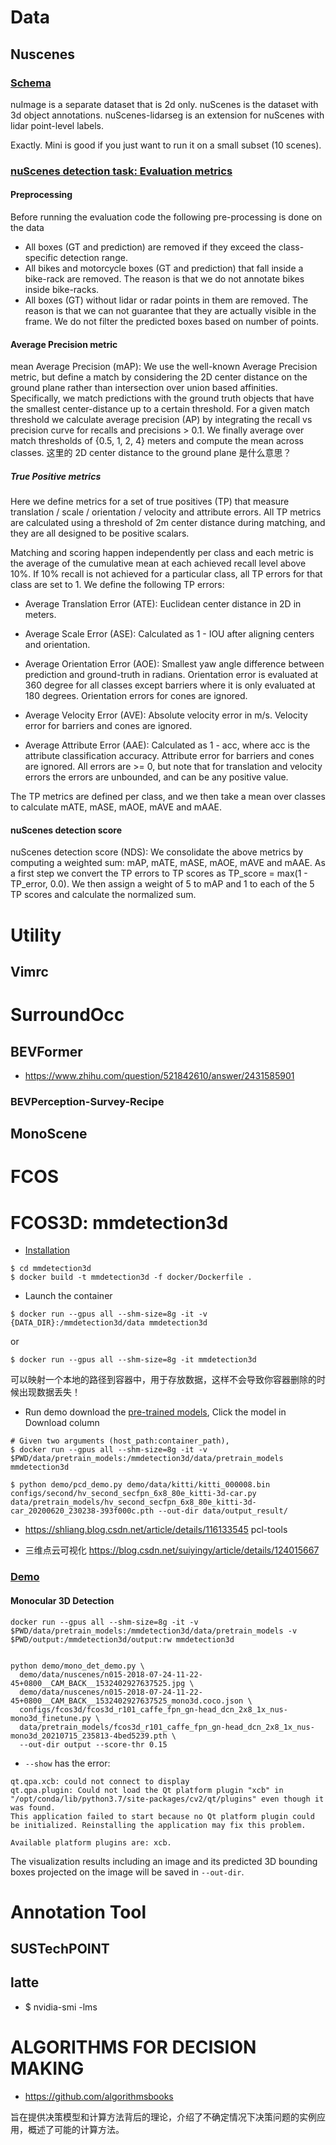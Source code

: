 
# Data

## Nuscenes
### [Schema](https://nuplan-devkit.readthedocs.io/en/latest/nuplan_schema.html)

nuImage is a separate dataset that is 2d only.
nuScenes is the dataset with 3d object annotations.
nuScenes-lidarseg is an extension for nuScenes with lidar point-level labels.


Exactly. Mini is good if you just want to run it on a small subset (10 scenes).

### [nuScenes detection task: Evaluation metrics](https://github.com/nutonomy/nuscenes-devkit/blob/master/python-sdk/nuscenes/eval/detection/README.md)

#### Preprocessing
Before running the evaluation code the following pre-processing is done on the data

* All boxes (GT and prediction) are removed if they exceed the class-specific detection range.
* All bikes and motorcycle boxes (GT and prediction) that fall inside a bike-rack are removed. The reason is that we do not annotate bikes inside bike-racks.
* All boxes (GT) without lidar or radar points in them are removed. The reason is that we can not guarantee that they are actually visible in the frame. We do not filter the predicted boxes based on number of points.

#### Average Precision metric

mean Average Precision (mAP): We use the well-known Average Precision metric, but define a match by considering the 2D center distance on the ground plane rather than intersection over union based affinities. Specifically, we match predictions with the ground truth objects that have the smallest center-distance up to a certain threshold. For a given match threshold we calculate average precision (AP) by integrating the recall vs precision curve for recalls and precisions > 0.1. We finally average over match thresholds of {0.5, 1, 2, 4} meters and compute the mean across classes.
这里的 2D center distance to the ground plane 是什么意思？

##### True Positive metrics
Here we define metrics for a set of true positives (TP) that measure translation / scale / orientation / velocity and attribute errors. All TP metrics are calculated using a threshold of 2m center distance during matching, and they are all designed to be positive scalars.

Matching and scoring happen independently per class and each metric is the average of the cumulative mean at each achieved recall level above 10%. If 10% recall is not achieved for a particular class, all TP errors for that class are set to 1. We define the following TP errors:

* Average Translation Error (ATE): Euclidean center distance in 2D in meters.

* Average Scale Error (ASE): Calculated as 1 - IOU after aligning centers and orientation.

* Average Orientation Error (AOE): Smallest yaw angle difference between prediction and ground-truth in radians. Orientation error is evaluated at 360 degree for all classes except barriers where it is only evaluated at 180 degrees. Orientation errors for cones are ignored.

* Average Velocity Error (AVE): Absolute velocity error in m/s. Velocity error for barriers and cones are ignored.

* Average Attribute Error (AAE): Calculated as 1 - acc, where acc is the attribute classification accuracy. Attribute error for barriers and cones are ignored.
All errors are >= 0, but note that for translation and velocity errors the errors are unbounded, and can be any positive value.

The TP metrics are defined per class, and we then take a mean over classes to calculate mATE, mASE, mAOE, mAVE and mAAE.

#### nuScenes detection score
nuScenes detection score (NDS): We consolidate the above metrics by computing a weighted sum: mAP, mATE, mASE, mAOE, mAVE and mAAE. As a first step we convert the TP errors to TP scores as TP_score = max(1 - TP_error, 0.0). We then assign a weight of 5 to mAP and 1 to each of the 5 TP scores and calculate the normalized sum.



# Utility
## Vimrc

# SurroundOcc

## BEVFormer
* https://www.zhihu.com/question/521842610/answer/2431585901

### BEVPerception-Survey-Recipe

## MonoScene


# FCOS
# FCOS3D: mmdetection3d
* [Installation](https://shliang.blog.csdn.net/article/details/116133545)
```
$ cd mmdetection3d
$ docker build -t mmdetection3d -f docker/Dockerfile .
```
* Launch the container
```
$ docker run --gpus all --shm-size=8g -it -v {DATA_DIR}:/mmdetection3d/data mmdetection3d
```
or
```
$ docker run --gpus all --shm-size=8g -it mmdetection3d
```

可以映射一个本地的路径到容器中，用于存放数据，这样不会导致你容器删除的时候出现数据丢失！

* Run demo
download the [pre-trained models](https://github.com/open-mmlab/mmdetection3d/tree/master/configs/second), Click the model in Download column


```
# Given two arguments (host_path:container_path), 
$ docker run --gpus all --shm-size=8g -it -v $PWD/data/pretrain_models:/mmdetection3d/data/pretrain_models  mmdetection3d 

$ python demo/pcd_demo.py demo/data/kitti/kitti_000008.bin configs/second/hv_second_secfpn_6x8_80e_kitti-3d-car.py data/pretrain_models/hv_second_secfpn_6x8_80e_kitti-3d-car_20200620_230238-393f000c.pth --out-dir data/output_result/
```
* https://shliang.blog.csdn.net/article/details/116133545
pcl-tools



* 三维点云可视化
https://blog.csdn.net/suiyingy/article/details/124015667

### [Demo](https://github.com/open-mmlab/mmdetection3d/blob/master/docs/en/demo.md)
#### Monocular 3D Detection
```
docker run --gpus all --shm-size=8g -it -v $PWD/data/pretrain_models:/mmdetection3d/data/pretrain_models -v $PWD/output:/mmdetection3d/output:rw mmdetection3d


python demo/mono_det_demo.py \
  demo/data/nuscenes/n015-2018-07-24-11-22-45+0800__CAM_BACK__1532402927637525.jpg \
  demo/data/nuscenes/n015-2018-07-24-11-22-45+0800__CAM_BACK__1532402927637525_mono3d.coco.json \
  configs/fcos3d/fcos3d_r101_caffe_fpn_gn-head_dcn_2x8_1x_nus-mono3d_finetune.py \
  data/pretrain_models/fcos3d_r101_caffe_fpn_gn-head_dcn_2x8_1x_nus-mono3d_20210715_235813-4bed5239.pth \
  --out-dir output --score-thr 0.15
```

* `--show` has the error: 
```
qt.qpa.xcb: could not connect to display 
qt.qpa.plugin: Could not load the Qt platform plugin "xcb" in "/opt/conda/lib/python3.7/site-packages/cv2/qt/plugins" even though it was found.
This application failed to start because no Qt platform plugin could be initialized. Reinstalling the application may fix this problem.

Available platform plugins are: xcb.
```



The visualization results including an image and its predicted 3D bounding boxes projected on the image will be saved in `--out-dir`.

# Annotation Tool
## SUSTechPOINT
## latte

* $ nvidia-smi -lms


# ALGORITHMS FOR DECISION MAKING
* https://github.com/algorithmsbooks

旨在提供决策模型和计算方法背后的理论，介绍了不确定情况下决策问题的实例应用，概述了可能的计算方法。
